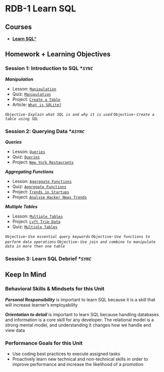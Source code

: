 # RDB-1 Learn SQL

## Courses

- [**Learn SQL***](https://www.codecademy.com/learn/learn-sql)

## Homework + Learning Objectives

### Session 1: Introduction to SQL **`SYNC`*

***Manipulation***

- Lesson: [`Manipulation`](https://www.codecademy.com/courses/learn-sql/lessons/manipulation/resume)
- Quiz: [`Manipulation`](https://www.codecademy.com/courses/learn-sql/quizzes/learn-sql-manipulation-sql-quiz-1)
- Project: [`Create a Table`](https://www.codecademy.com/courses/learn-sql/projects/learn_sql_create_table)
- Article: [`What is SQLite?`](https://www.codecademy.com/courses/learn-sql/articles/what-is-sqlite)

`Objective`- *`Explain what SQL is and why it is used`*
`Objective`- *`Create a table using SQL`*

### Session 2: Querying Data **`ASYNC`*

***Queries***

- Lesson: [`Queries`](https://www.codecademy.com/courses/learn-sql/lessons/queries/resume)
- Quiz: [`Queries`](https://www.codecademy.com/courses/learn-sql/quizzes/learn-sql-queries-sql-quiz-2)
- Project: [`New York Restaurants`](https://www.codecademy.com/courses/learn-sql/projects/learn_sql_query_table-1)

***Aggregating Functions***

- Lesson: [`Aggregate Functions`](https://www.codecademy.com/courses/learn-sql/lessons/queries/resume)
- Quiz: [`Aggregate Functions`](https://www.codecademy.com/courses/learn-sql/quizzes/learn-sql-aggregate-functions-sql-quiz-3)
- Project: [`Trends in Startups`](https://www.codecademy.com/courses/learn-sql/projects/fakeapps)
- Project: [`Analyze Hacker News Trends`](https://www.codecademy.com/courses/learn-sql/projects/sql-hackernews)

***Multiple Tables***

- Lesson: [`Multiple Tables`](https://www.codecademy.com/courses/learn-sql/lessons/multiple-tables/resume)
- Project: [`Lyft Trip Data`](https://www.codecademy.com/courses/learn-sql/projects/multiple-tables-project)
- Quiz: [`Multiple Tables`](https://www.codecademy.com/courses/learn-sql/quizzes/learn-sql-multiple-tables-sql-quiz-4)

`Objective`- *`Use essential query keywords`*
`Objective`- *`Use functions to perform data operations`*
`Objective`- *`Use join and combine to manipulate data in more then one table`*

### Session 3: Learn SQL Debrief **`SYNC`*

## Keep In Mind

### Behavioral Skills & Mindsets for this Unit

***Personal Responsibility*** is important to learn SQL because it is a skill that will increase learner’s employability

***Orientation to detail*** is important to learn SQL because handling databases and information is a core skill for any developer. The relational model is a strong mental model, and understanding it changes how we handle and view data

### Performance Goals for this Unit

- Use coding best practices to execute assigned tasks
- Proactively learn new technical and non-technical skills in order to improve performance and increase the likelihood of a promotion
